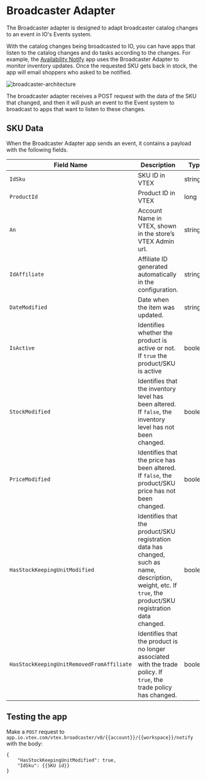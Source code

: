 # Broadcaster Adapter

The Broadcaster adapter is designed to adapt broadcaster catalog changes to an event in IO's Events system. 

With the catalog changes being broadcasted to IO, you can have apps that listen to the catalog changes and do tasks according to the changes. For example, the [Availability Notify](https://developers.vtex.com/vtex-developer-docs/docs/vtex-availability-notify) app uses the Broadcaster Adapter to monitor inventory updates. Once the requested SKU gets back in stock, the app will email shoppers who asked to be notified.

![broadcaster-architecture](https://user-images.githubusercontent.com/67270558/158252905-3480125a-fabe-4db3-bb4d-7c7dea74f8ef.png)

The broadcaster adapter receives a POST request with the data of the SKU that changed, and then it will push an event to the Event system to broadcast to apps that want to listen to these changes.

## SKU Data
When the Broadcaster Adapter app sends an event, it contains a payload with the following fields.

| Field Name | Description | Type |
| -------- | -------- | -------- |
| `IdSku`| SKU ID in VTEX    | string|
| `ProductId`| Product ID in VTEX  | long|
| `An` | Account Name in VTEX, shown in the store’s VTEX Admin url.   | string|
| `IdAffiliate`    | Affiliate ID generated automatically in the configuration. | string|
| `DateModified`     | Date when the item was updated. | string| 
| `IsActive`     | Identifies whether the product is active or not. If `true` the product/SKU is active  | boolean |
| `StockModified` | Identifies that the inventory level has been altered. If `false`, the inventory level has not been changed.| boolean |
| `PriceModified` | Identifies that the price has been altered. If `false`, the product/SKU price has not been changed.| boolean | 
| `HasStockKeepingUnitModified` | Identifies that the product/SKU registration data has changed, such as name, description, weight, etc. If `true`, the product/SKU registration data changed. | boolean | 
| `HasStockKeepingUnitRemovedFromAffiliate` | Identifies that the product is no longer associated with the trade policy. If `true`, the trade policy has changed. | boolean | 



## Testing the app

Make a `POST` request to
`app.io.vtex.com/vtex.broadcaster/v0/{{account}}/{{workspace}}/notify`
with the body:

```
{
	"HasStockKeepingUnitModified": true,
	"IdSku": {{SKU id}}
}
```
